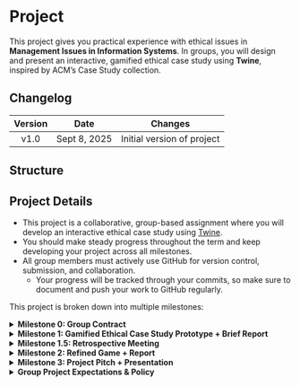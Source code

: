 # Project

This project gives you practical experience with ethical issues in **Management Issues in Information Systems**. In groups, you will design and present an interactive, gamified ethical case study using **Twine**, inspired by ACM’s Case Study collection.  

## Changelog

| **Version** |   **Date**   |        **Changes**         |
| :---------: | :----------: | :------------------------: |
|    v1.0     | Sept 8, 2025 | Initial version of project |

## Structure

## Project Details

- This project is a collaborative, group-based assignment where you will develop an interactive ethical case study using [Twine](https://twinery.org/).
- You should make steady progress throughout the term and keep developing your project across all milestones.
- All group members must actively use GitHub for version control, submission, and collaboration.
  - Your progress will be tracked through your commits, so make sure to document and push your work to GitHub regularly.

This project is broken down into multiple milestones:

<div class="accordion">

<details>
<summary><b>Milestone 0: Group Contract</b></summary>

## Milestone 0: Group Contract

**Objective:** Establish group expectations, assign roles, and set up collaboration tools.  

As part of this milestone, you will meet with your group to establish a **Group Contract**. This contract will outline your team’s expectations, roles, and responsibilities to ensure smooth collaboration throughout the project. 

Download group contract templates from D2L Brightspace assignment page.

**Possible roles you can assign:**  
- Project Manager (coordinates deadlines, oversees progress)  
- Lead Writer (adapts the case, designs the storyline)  
- Game Designer (structures the Twine game, manages branching logic)  
- Documentation Lead (takes notes, keeps reports consistent)  
- Quality Assurance (tests the game, organizes peer reviews, integrates feedback)  
- Graphics/Media Specialist (creates or sources images, designs visual elements)

During this process, your group project manager will also create a **private** GitHub repository for your project. This repository will be the central hub for all your project files, including your Twine game, reports, and any other relevant documents. The project manager will invite all group members AND the course instructor ([@parsa-rajabi](https://github.com/parsa-rajabi)) as collaborators to the repository.


**Deliverables:**  
- Submit your signed **Group Contract** as a PDF to D2L Brightspace
- Submit the link to your **Private** Project GitHub Repository (with all members and instructor added as collaborators) to D2L Brightspace

</details>



<details>
<summary><b>Milestone 1: Gamified Ethical Case Study Prototype + Brief Report</b></summary>

## Milestone 1: Gamified Ethical Case Study Prototype + Brief Report

**Objective:** Create a first playable prototype of your ethical game.  

Use **Twine** to build your team's **first playable prototype** of an ACM-inspired ethical case study. Your classmates will peer-review this version, so make it accessible (deployed to a website) and engaging.

It is recommended to first draft your game structure and storyline using pen/paper and/or a flowchart or diagramming tool (e.g., [Miro](https://miro.com/), [Figma](https://www.figma.com/), [Whimsical](https://whimsical.com/), etc.) before building it in Twine. 

Remember, this is a prototype, so focus on creating a basic but functional version of your game that meets the core requirements. You can refine and expand it in Milestone 2.

**Steps:**  
1. Choose an [ACM case study](https://www.acm.org/code-of-ethics/case-studies) and adapt it into an interactive storyline.  
   1. You can NOT choose the Malware case study (Case 1) as it is already adapted in Twine.
2. Draft a flowchart of branching choices (recommended tools: Miro, Figma, Whimsical).  
3. Build a playable **Twine prototype** with (minimum requirements):  
   - Info Page (case study title + ACM link, group names + roles, clear instructions for players).  
   - At least **3 distinct endings** (outcomes) based on player choices.
   - **Realistic, scenario-appropriate choices** that lead to different paths.
   - **Two or more perspectives/stakeholders**. 
   - **Creative adaptation** (not copy/paste) of the original case study.   
   - At least **one media element** (image, sound, or video, etc.).  
4. Deploy the game online using [GitHub Pages](https://docs.github.com/en/pages), [Netlify](https://www.netlify.com/), [Render](https://render.com/), or similar.  
5. Document your process in a short report.

### Game Deployment (Live Version)
Your game must be **hosted online** using a **free** static web hosting service like [GitHub Pages](https://docs.github.com/en/pages), [Netlify](https://www.netlify.com/), [Render](https://render.com/), or another equivalent. The goal is to make your game immediately playable online without needing downloads.  

Feel free to choose whichever platform works best for your group—just make sure it’s accessible in a browser and the URL is stable.

### Report Requirements
Write a brief (3 page max) document including:
- **Cover Page**: group info (names, roles, student IDs) and link to your deployed game - *this page does not count towards the page limit*
- **Case Study Chosen** and why you selected it
- **Prototype Workflow**: overview of paths and player choices; include 1–2 screenshots
- **Draft List of Ethical Dilemmas** your players will face
- Any **external references** in IEEE citation format (if applicable)

### AI Disclosure 
- Every member must submit an [AI usage disclosure form](https://forms.office.com/r/jLUZtdGJrC) for this milestone. 

### Submission Instructions (one submission per group)
- Export your Twine game as HTML and submit with the filename `A2_G#_GameName.html` 
- The **PDF documentation**, named: `Project_G#_M1.pdf` (must include your public game URL on the cover page) 

</details>


<details>
<summary><b>Milestone 1.5: Retrospective Meeting</b></summary>

## Milestone 1.5: Retrospective Meeting

**Objective:** Reflect on feedback and team progress.  

As part of the course Learning Logs, other students in the class will be providing **peer reviews** of your Milestone 1 prototype. This includes feedback on gameplay, ethical dilemmas, and overall engagement. 

During this phase, your group will review the feedback received and hold a **retrospective meeting** to reflect on your teamwork and project progress. This is an opportunity to discuss what went well, what could be improved, and how to apply these lessons moving forward. Document the key takeaways and action items from this meeting.

### During this meeting:
- Reflect on how each member performed in their assigned role.  
- Decide if any roles should change for Milestone 2 (recommended to rotate roles so everyone gets experience in different areas).
- Document key lessons learned and action items (such as what to keep and what to improve).  
- Plan how to incorporate peer feedback into your next milestone.
- Prepare a brief summary of your discussion.
- Sign (electronically is OK) and date the summary to confirm all members participated.
   - This can be signed digitally OR handwritten and scanned.

You may choose to use online templates or tools to facilitate your retrospective meeting, such as [Miro](https://miro.com/templates/retrospective/) or [Figma](https://www.figma.com/community/team-meetings/retrospective?editor_type=figjam).

### AI Disclosure 
- Every member must submit an [AI usage disclosure form](https://forms.office.com/r/jLUZtdGJrC) for this milestone. 

### Submission Instructions 
- Submit a 1-page (with signatures) summary of your retrospective discussion as a PDF named `Project_G#_M1.5.pdf`.

</details>



<details>
<summary><b>Milestone 2: Refined Game + Report</b></summary>

## Milestone 2: Refined Game + Report

**Objective:** Improve and expand your prototype into a polished game.  

Using the feedback from your peers and insights from your retrospective meeting, refine and expand your Twine game. Focus on enhancing the gameplay experience, deepening the ethical dilemmas, and ensuring the game is polished and engaging. This is your chance to showcase your creativity and understanding of ethical issues in information systems.

### Game Requirements
- Meet the same base expectations as Milestone 1, but improve and finalize your game.  
- Incorporate peer feedback or clearly explain if you choose not to (all feedback must be addressed).  
- Add **at least two new endings** (for a minimum of five total). These should reflect different ethical outcomes based on player choices and demonstrate deeper engagement with the case study.
- Add **at least two new media elements** (images, sound, video, etc.) to enhance the experience (for a minimum of three total).
- Ensure your game is **fully functional** and **error-free**.

### Report Requirements
Use the following suggested headings in your report:  
1. **Cover Page**  
   - Game name  
   - All group members (include student IDs and detailed roles for both game development and report writing)  
2. **Game Context**  
   - State which ACM Case Study you chose  
   - Explain why your group selected this case  
3. **Gameplay**  
   - Show evidence that your game includes the required elements (legible screenshots, clear paths, etc.)  
   - List the ethical dilemmas (include screenshots in the report or appendix)  
   - Identify **at least two ACM Code of Ethics principles** that players might violate, and explain how  
4. **Reflection on Peer Feedback**  
   - Summarize the peer feedback you received  
   - Describe changes you made or explain why you didn’t make certain changes (All feedback must be addressed)
5. **Appendix**  
   - Include a breakdown of group roles and contributions in percentage 
   - Include any external references in IEEE citation format (if applicable)

### AI Disclosure 
- Every member must submit an [AI usage disclosure form](https://forms.office.com/r/jLUZtdGJrC) for this milestone. 

### Submission Instructions
- Submit your final Twine game as `A2_G#_FinalGame.html`.  
- Submit your final report as `Project_G#_M2.pdf`.  

</details>



<details>
<summary><b>Milestone 3: Project Pitch + Presentation</b></summary>

## Milestone 3: Project Pitch + Presentation

**Objective:** Present your project, showcase gameplay, and reflect on lessons learned.  

As a final step, your group will create a **project pitch** to showcase your Twine game and reflect on your journey. This presentation should highlight the key aspects of your project, including the ethical dilemmas you explored, the gameplay experience, and lessons learned throughout the process.

Due to the online nature of this course, your presentation should be recorded as a video (using tools like Zoom or any screen recording software such as [OBS Studio](https://obsproject.com/) [Highly Recommended]). Each group member must contribute to the presentation and speak for at least 30 seconds. The transition between speakers should be smooth and well-coordinated, an area to practice your teamwork and communication skills.


### Presentation Structure
- **Introduction**: Introduce your team and project scope  
- **Case Study Overview**: Explain the ethical dilemma and why it matters  
- **Gameplay Walkthrough**: Highlight key paths, dilemmas, and learning outcomes  
- **Reflection**: Share lessons learned, the impact of peer review, and ideas for future improvements  

### Requirements
- Record your video with subtitles (youtube auto-captions are acceptable if you review and correct them)
- Each group member must speak for **at least 30 seconds**  
- Use clear, professional, and easy-to-follow slides  
- Disclose any AI use for subtitles or content in your AI-policy form  

### AI Disclosure 
- Every member must submit an [AI usage disclosure form](https://forms.office.com/r/jLUZtdGJrC) for this milestone. 

### Submission Instructions
- Embed the video link in the first slide (use an unlisted YouTube link or accessible OneDrive/Google Drive link)  
- Submit your PDF slides as `Project_G#_M3.pdf`.  

</details>



<details>
<summary><b>Group Project Expectations & Policy</b></summary>

## Group Project Expectations

This project is designed for teamwork. Each member should:

- **Communicate Regularly**: Stay in contact with your group members.  
- **Attend Meetings**: Be present and engaged at all group meetings.  
- **Maintain Professionalism**: Treat everyone with respect and courtesy.  
- **Deliver Quality Work**: Complete your tasks on time and do your best.  
- **Seek and Offer Help**: Support your teammates and ask for help when needed.  
- **Foster Inclusivity**: Encourage everyone to share their opinions.  
- **Be Receptive**: Accept feedback and be willing to adapt.  
- **Promote Equal Contribution**: Make sure all members participate equally.  
- **Stay Accountable**: Take responsibility for your actions and tasks.  
- **Engage Actively**: Participate fully in discussions and activities.  
- **Update Regularly**: Keep your team informed about your progress and challenges.  
- **Decide Collectively**: Make team decisions together, not individually.  
- **Be Transparent**: Be honest and clear about all project matters.  

</details>

</div>